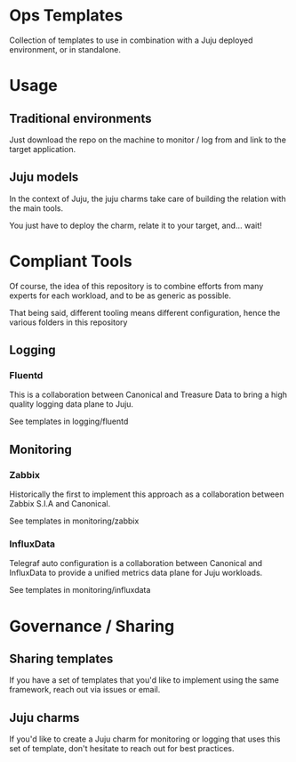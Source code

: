 # Ops Templates

Collection of templates to use in combination with a Juju deployed environment, or in standalone. 

# Usage
## Traditional environments

Just download the repo on the machine to monitor / log from and link to the target application. 

## Juju models

In the context of Juju, the juju charms take care of building the relation with the main tools. 

You just have to deploy the charm, relate it to your target, and... wait! 

# Compliant Tools

Of course, the idea of this repository is to combine efforts from many experts for each workload, and to be as generic as possible. 

That being said, different tooling means different configuration, hence the various folders in this repository

## Logging 
### Fluentd

This is a collaboration between Canonical and Treasure Data to bring a high quality logging data plane to Juju. 

See templates in logging/fluentd

## Monitoring
### Zabbix

Historically the first to implement this approach as a collaboration between Zabbix S.I.A and Canonical. 

See templates in monitoring/zabbix

### InfluxData

Telegraf auto configuration is a collaboration between Canonical and InfluxData to provide a unified metrics data plane for Juju workloads. 

See templates in monitoring/influxdata

# Governance / Sharing
## Sharing templates 

If you have a set of templates that you'd like to implement using the same framework, reach out via issues or email. 

## Juju charms

If you'd like to create a Juju charm for monitoring or logging that uses this set of template, don't hesitate to reach out for best practices. 

